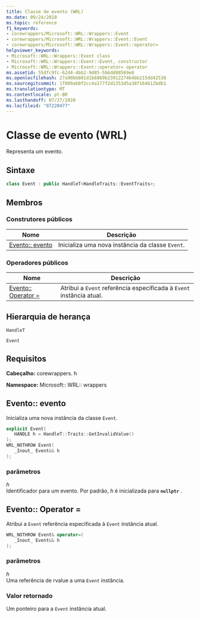 ```yaml
---
title: Classe de evento (WRL)
ms.date: 09/24/2018
ms.topic: reference
f1_keywords:
- corewrappers/Microsoft::WRL::Wrappers::Event
- corewrappers/Microsoft::WRL::Wrappers::Event::Event
- corewrappers/Microsoft::WRL::Wrappers::Event::operator=
helpviewer_keywords:
- Microsoft::WRL::Wrappers::Event class
- Microsoft::WRL::Wrappers::Event::Event, constructor
- Microsoft::WRL::Wrappers::Event::operator= operator
ms.assetid: 55dfc9fc-62d4-4bb2-9d85-5b6dd88569e8
ms.openlocfilehash: 27a90bb801d1b6869b2391227464bb215dd42538
ms.sourcegitcommit: 1f009ab0f2cc4a177f2d1353d5a38f164612bdb1
ms.translationtype: MT
ms.contentlocale: pt-BR
ms.lasthandoff: 07/27/2020
ms.locfileid: "87220477"
---
```

# <a name="event-class-wrl"></a>Classe de evento (WRL)

Representa um evento.

## <a name="syntax"></a>Sintaxe

```cpp
class Event : public HandleT<HandleTraits::EventTraits>;
```

## <a name="members"></a>Membros

### <a name="public-constructors"></a>Construtores públicos

Nome                   | Descrição
---------------------- | ------------------------------------------------
[Evento:: evento](#event) | Inicializa uma nova instância da classe `Event`.

### <a name="public-operators"></a>Operadores públicos

Nome                                 | Descrição
------------------------------------ | ------------------------------------------------------------------------
[Evento:: Operator =](#operator-assign) | Atribui a `Event` referência especificada à `Event` instância atual.

## <a name="inheritance-hierarchy"></a>Hierarquia de herança

`HandleT`

`Event`

## <a name="requirements"></a>Requisitos

**Cabeçalho:** corewrappers. h

**Namespace:** Microsoft:: WRL:: wrappers

## <a name="eventevent"></a><a name="event"></a>Evento:: evento

Inicializa uma nova instância da classe `Event`.

```cpp
explicit Event(
   HANDLE h = HandleT::Traits::GetInvalidValue()
);
WRL_NOTHROW Event(
   _Inout_ Event&& h
);
```

### <a name="parameters"></a>parâmetros

*h*<br/>
Identificador para um evento. Por padrão, *h* é inicializada para **`nullptr`** .

## <a name="eventoperator"></a><a name="operator-assign"></a>Evento:: Operator =

Atribui a `Event` referência especificada à `Event` instância atual.

```cpp
WRL_NOTHROW Event& operator=(
   _Inout_ Event&& h
);
```

### <a name="parameters"></a>parâmetros

*h*<br/>
Uma referência de rvalue a uma `Event` instância.

### <a name="return-value"></a>Valor retornado

Um ponteiro para a `Event` instância atual.
